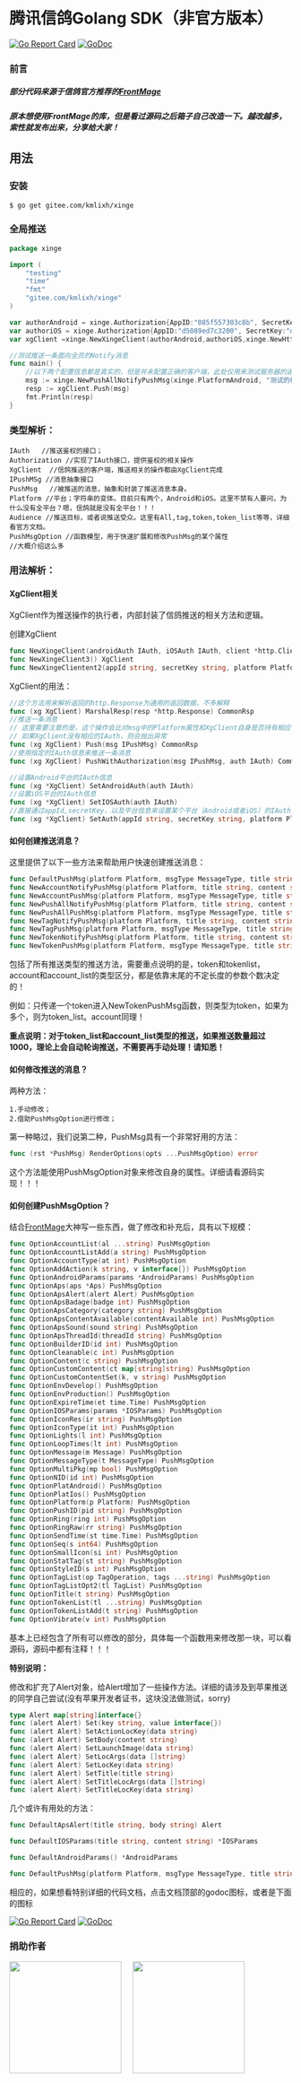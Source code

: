 # 腾讯信鸽Golang SDK（非官方版本）

[![Go Report Card](https://goreportcard.com/badge/gitee.com/kmlixh/xinge)](https://goreportcard.com/report/gitee.com/kmlixh/xinge)
[![GoDoc](https://godoc.org/gitee.com/kmlixh/xinge?status.svg)](https://godoc.org/gitee.com/kmlixh/xinge)

### 前言
##### 部分代码来源于信鸽官方推荐的[FrontMage](https://github.com/FrontMage/xinge)
##### 原本想使用FrontMage的库，但是看过源码之后箱子自己改造一下。越改越多，索性就发布出来，分享给大家！

## 用法

### 安装
`$ go get gitee.com/kmlixh/xinge`

### 全局推送
```go
package xinge

import (
	"testing"
	"time"
	"fmt"
	"gitee.com/kmlixh/xinge"
)

var authorAndroid = xinge.Authorization{AppID:"085f557303c8b", SecretKey:"046cf0c53a1bf6683bb22020a0ed8fec"}
var authoriOS = xinge.Authorization{AppID:"d5089ed7c3200", SecretKey:"d46a1b7d9d5327df90519d758cee8a1d"}
var xgClient =xinge.NewXingeClient(authorAndroid,authoriOS,xinge.NewHttpClient())

//测试推送一条面向全员的Notify消息
func main() {
	//以下两个配置信息都是真实的，但是并未配置正确的客户端，此处仅用来测试服务器的返回是否一致
	msg := xinge.NewPushAllNotifyPushMsg(xinge.PlatformAndroid, "测试的标题", "测试的内容"+time.Now().String())
	resp := xgClient.Push(msg)
	fmt.Println(resp)
}
```
### 类型解析：
```cgo
IAuth   //推送鉴权的接口；
Authorization //实现了IAuth接口，提供鉴权的相关操作
XgClient  //信鸽推送的客户端，推送相关的操作都由XgClient完成
IPushMSg //消息抽象接口
PushMsg   //被推送的消息，抽象和封装了推送消息本身。
Platform //平台；字符串的变体。目前只有两个，Android和iOS。这里不禁有人要问，为什么没有全平台？嗯，信鸽就是没有全平台！！！
Audience //推送目标，或者说推送受众。这里有All,tag,token,token_list等等，详细看官方文档。
PushMsgOption //函数模型，用于快速扩展和修改PushMsg的某个属性
//大概介绍这么多
```

### 用法解析：

#### XgClient相关

XgClient作为推送操作的执行者，内部封装了信鸽推送的相关方法和逻辑。

创建XgClient
```go
func NewXingeClient(androidAuth IAuth, iOSAuth IAuth, client *http.Client) XgClient
func NewXingeClient3() XgClient
func NewXingeClientent2(appId string, secretKey string, platform Platform) XgClient
```

XgClient的用法：
```go
//这个方法用来解析返回的http.Response为通用的返回数据，不多解释
func (xg XgClient) MarshalResp(resp *http.Response) CommonRsp
//推送一条消息
// 这里需要注意的是，这个操作会比对msg中的Platform属性和XgClient自身是否持有相应平台的IAuth
// 如果XgClient没有相应的IAuth，则会抛出异常
func (xg XgClient) Push(msg IPushMsg) CommonRsp
//使用指定的IAuth信息来推送一条消息
func (xg XgClient) PushWithAuthorization(msg IPushMsg, auth IAuth) CommonRsp

//设置Android平台的IAuth信息
func (xg *XgClient) SetAndroidAuth(auth IAuth)
//设置iOS平台的IAuth信息
func (xg *XgClient) SetIOSAuth(auth IAuth)
//直接通过appId,secretKey，以及平台信息来设置某个平台（Android或者iOS）的IAuth
func (xg *XgClient) SetAuth(appId string, secretKey string, platform Platform)

```
#### 如何创建推送消息？

这里提供了以下一些方法来帮助用户快速创建推送消息：
```go
func DefaultPushMsg(platform Platform, msgType MessageType, title string, content string) IPushMsg
func NewAccountNotifyPushMsg(platform Platform, title string, content string, accounts ...string) IPushMsg
func NewAccountPushMsg(platform Platform, msgType MessageType, title string, content string, accounts ...string) IPushMsg
func NewPushAllNotifyPushMsg(platform Platform, title string, content string) IPushMsg
func NewPushAllPushMsg(platform Platform, msgType MessageType, title string, content string) IPushMsg
func NewTagNotifyPushMsg(platform Platform, title string, content string, tagOpt TagOperation, tags ...string) IPushMsg
func NewTagPushMsg(platform Platform, msgType MessageType, title string, content string, tagOpt TagOperation, tags ...string) IPushMsg
func NewTokenNotifyPushMsg(platform Platform, title string, content string, tokens ...string) IPushMsg
func NewTokenPushMsg(platform Platform, msgType MessageType, title string, content string, tokens ...string) IPushMsg
```
包括了所有推送类型的推送方法，需要重点说明的是，token和tokenlist，account和account_list的类型区分，都是依靠末尾的不定长度的参数个数决定的！

例如：只传递一个token进入NewTokenPushMsg函数，则类型为token，如果为多个，则为token_list。account同理！

**重点说明：对于token_list和account_list类型的推送，如果推送数量超过1000，理论上会自动轮询推送，不需要再手动处理！请知悉！**

#### 如何修改推送的消息？
两种方法：

    1.手动修改；
    2.借助PushMsgOption进行修改；
第一种略过，我们说第二种，PushMsg具有一个非常好用的方法：

```go
func (rst *PushMsg) RenderOptions(opts ...PushMsgOption) error
```

这个方法能使用PushMsgOption对象来修改自身的属性。详细请看源码实现！！！

#### 如何创建PushMsgOption？

结合[FrontMage](https://github.com/FrontMage/xinge)大神写一些东西，做了修改和补充后，具有以下规模：

```go
func OptionAccountList(al ...string) PushMsgOption
func OptionAccountListAdd(a string) PushMsgOption
func OptionAccountType(at int) PushMsgOption
func OptionAddAction(k string, v interface{}) PushMsgOption
func OptionAndroidParams(params *AndroidParams) PushMsgOption
func OptionAps(aps *Aps) PushMsgOption
func OptionApsAlert(alert Alert) PushMsgOption
func OptionApsBadage(badge int) PushMsgOption
func OptionApsCategory(category string) PushMsgOption
func OptionApsContentAvailable(contentAvailable int) PushMsgOption
func OptionApsSound(sound string) PushMsgOption
func OptionApsThreadId(threadId string) PushMsgOption
func OptionBuilderID(id int) PushMsgOption
func OptionCleanable(c int) PushMsgOption
func OptionContent(c string) PushMsgOption
func OptionCustomContent(ct map[string]string) PushMsgOption
func OptionCustomContentSet(k, v string) PushMsgOption
func OptionEnvDevelop() PushMsgOption
func OptionEnvProduction() PushMsgOption
func OptionExpireTime(et time.Time) PushMsgOption
func OptionIOSParams(params *IOSParams) PushMsgOption
func OptionIconRes(ir string) PushMsgOption
func OptionIconType(it int) PushMsgOption
func OptionLights(l int) PushMsgOption
func OptionLoopTimes(lt int) PushMsgOption
func OptionMessage(m Message) PushMsgOption
func OptionMessageType(t MessageType) PushMsgOption
func OptionMultiPkg(mp bool) PushMsgOption
func OptionNID(id int) PushMsgOption
func OptionPlatAndroid() PushMsgOption
func OptionPlatIos() PushMsgOption
func OptionPlatform(p Platform) PushMsgOption
func OptionPushID(pid string) PushMsgOption
func OptionRing(ring int) PushMsgOption
func OptionRingRaw(rr string) PushMsgOption
func OptionSendTime(st time.Time) PushMsgOption
func OptionSeq(s int64) PushMsgOption
func OptionSmallIcon(si int) PushMsgOption
func OptionStatTag(st string) PushMsgOption
func OptionStyleID(s int) PushMsgOption
func OptionTagList(op TagOperation, tags ...string) PushMsgOption
func OptionTagListOpt2(tl TagList) PushMsgOption
func OptionTitle(t string) PushMsgOption
func OptionTokenList(tl ...string) PushMsgOption
func OptionTokenListAdd(t string) PushMsgOption
func OptionVibrate(v int) PushMsgOption
```
基本上已经包含了所有可以修改的部分，具体每一个函数用来修改那一块，可以看源码，源码中都有注释！！！

**特别说明：**

修改和扩充了Alert对象，给Alert增加了一些操作方法。详细的请涉及到苹果推送的同学自己尝试(没有苹果开发者证书，这块没法做测试，sorry)
```go
type Alert map[string]interface{}
func (alert Alert) Set(key string, value interface{})
func (alert Alert) SetActionLocKey(data string)
func (alert Alert) SetBody(content string)
func (alert Alert) SetLaunchImage(data string)
func (alert Alert) SetLocArgs(data []string)
func (alert Alert) SetLocKey(data string)
func (alert Alert) SetTitle(title string)
func (alert Alert) SetTitleLocArgs(data []string)
func (alert Alert) SetTitleLocKey(data string)
```
几个或许有用处的方法：

```go
func DefaultApsAlert(title string, body string) Alert

func DefaultIOSParams(title string, content string) *IOSParams

func DefaultAndroidParams() *AndroidParams

func DefaultPushMsg(platform Platform, msgType MessageType, title string, content string) IPushMsg

```
相应的，如果想看特别详细的代码文档，点击文档顶部的godoc图标，或者是下面的图标

[![Go Report Card](https://goreportcard.com/badge/gitee.com/kmlixh/xinge)](https://goreportcard.com/report/gitee.com/kmlixh/xinge)
[![GoDoc](https://godoc.org/gitee.com/kmlixh/xinge?status.svg)](https://godoc.org/gitee.com/kmlixh/xinge)

### 捐助作者

<img src="https://gitee.com/kmlixh/xinge/raw/master/img/wechat.png" width="200"  align=center />
&nbsp;&nbsp;&nbsp;
<img src="https://gitee.com/kmlixh/xinge/raw/master/img/alipay.png" width="200" align=center />

